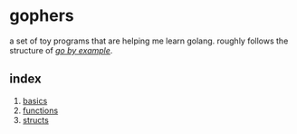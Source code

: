 # gophers
a set of toy programs that are helping me learn golang. roughly follows the structure of [*go by example*](https://gobyexample.com/).

## index
1. [basics](./basics/)
2. [functions](./functions/)
3. [structs](./structs/)